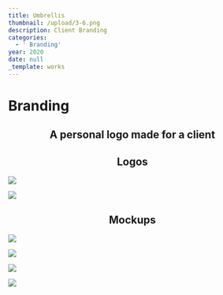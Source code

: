 ```yaml
---
title: Umbrellis
thumbnail: /upload/3-6.png
description: Client Branding
categories:
  - ' Branding'
year: 2020
date: null
_template: works
---
```



<left><h1>Branding</h1></left>

<center><h2>A personal logo made for a client</h2></center>

<center><h2>Logos</h2></center>

![](/upload/1-6.png)

![](/upload/2-6.png)

<center><h2>Mockups</h2></center>

![](/upload/mockup.png)

![](/upload/pin_button_mockup_4.png)

![](/upload/pin_button_mockup_1.png)

![](/upload/curled-sticker-mockup-2.png)

